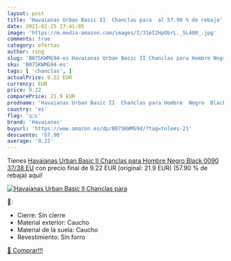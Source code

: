 ```yaml
---
layout: post
title: 'Havaianas Urban Basic II  Chanclas para  al 57.90 % de rebaja'
date: 2021-02-25 17:41:05
image: 'https://m.media-amazon.com/images/I/31eI2HpObrL._SL400_.jpg'
comments: true
category: ofertas
author: ring
slug: 'B07SKWMG94-es Havaianas Urban Basic II Chanclas para Hombre Negro Black...'
sku: 'B07SKWMG94-es'
tags: [ 'chanclas', ]
actualPrice: 9.22 EUR
currency: EUR
price: 9.22
comparePrice: 21.9 EUR
prodname: 'Havaianas Urban Basic II  Chanclas para Hombre  Negro  Black 0090   37/38 EU'
country: 'es'
flag: '🇪🇸'
brand: 'Havaianas'
buyurl: 'https://www.amazon.es/dp/B07SKWMG94/?tag=tolees-21'
descuento: '57.90'
average: '9.22'
---
```


Tienes [Havaianas Urban Basic II  Chanclas para Hombre  Negro  Black 0090   37/38 EU](https://www.amazon.es/dp/B07SKWMG94/?tag=tolees-21) con precio final de  9.22 EUR (original: 21.9 EUR) (57.90 %  de rebaja) aqui!

[![Havaianas Urban Basic II  Chanclas para ](https://m.media-amazon.com/images/I/31eI2HpObrL._SL400_.jpg)](https://www.amazon.es/dp/B07SKWMG94/?tag=tolees-21)

🔎:

- Cierre: Sin cierre
- Material exterior: Caucho
- Material de la suela: Caucho
- Revestimiento: Sin forro

[🛒 Comprar!!!](https://www.amazon.es/dp/B07SKWMG94/?tag=tolees-21)
